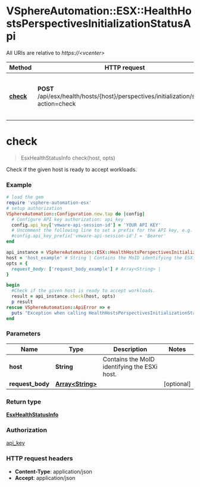 # VSphereAutomation::ESX::HealthHostsPerspectivesInitializationStatusApi

All URIs are relative to *https://&lt;vcenter&gt;*

Method | HTTP request | Description
------------- | ------------- | -------------
[**check**](HealthHostsPerspectivesInitializationStatusApi.md#check) | **POST** /api/esx/health/hosts/{host}/perspectives/initialization/status?action&#x3D;check | Check if the given host is ready to accept workloads.


# **check**
> EsxHealthStatusInfo check(host, opts)

Check if the given host is ready to accept workloads.

### Example
```ruby
# load the gem
require 'vsphere-automation-esx'
# setup authorization
VSphereAutomation::Configuration.new.tap do |config|
  # Configure API key authorization: api_key
  config.api_key['vmware-api-session-id'] = 'YOUR API KEY'
  # Uncomment the following line to set a prefix for the API key, e.g. 'Bearer' (defaults to nil)
  #config.api_key_prefix['vmware-api-session-id'] = 'Bearer'
end

api_instance = VSphereAutomation::ESX::HealthHostsPerspectivesInitializationStatusApi.new
host = 'host_example' # String | Contains the MoID identifying the ESXi host.
opts = {
  request_body: ['request_body_example'] # Array<String> | 
}

begin
  #Check if the given host is ready to accept workloads.
  result = api_instance.check(host, opts)
  p result
rescue VSphereAutomation::ApiError => e
  puts "Exception when calling HealthHostsPerspectivesInitializationStatusApi->check: #{e}"
end
```

### Parameters

Name | Type | Description  | Notes
------------- | ------------- | ------------- | -------------
 **host** | **String**| Contains the MoID identifying the ESXi host. | 
 **request_body** | [**Array&lt;String&gt;**](String.md)|  | [optional] 

### Return type

[**EsxHealthStatusInfo**](EsxHealthStatusInfo.md)

### Authorization

[api_key](../README.md#api_key)

### HTTP request headers

 - **Content-Type**: application/json
 - **Accept**: application/json



